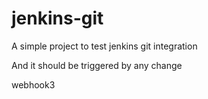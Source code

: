 # jenkins-git

A simple project to test jenkins git integration

And it should be triggered by any change

webhook3
